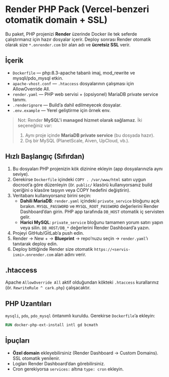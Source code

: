 # Render PHP Pack (Vercel-benzeri otomatik domain + SSL)

Bu paket, PHP projenizi **Render** üzerinde Docker ile tek seferde çalıştırmanız için
hazır dosyalar içerir. Deploy sonrası Render otomatik olarak size `*.onrender.com`
bir alan adı ve **ücretsiz SSL** verir.

## İçerik
- `Dockerfile` — php:8.3-apache tabanlı imaj, mod_rewrite ve mysqli/pdo_mysql etkin.
- `apache-vhost.conf` — `.htaccess` dosyalarının çalışması için AllowOverride All.
- `render.yaml` — PHP web servisi + (opsiyonel) MariaDB private service tanımı.
- `.renderignore` — Build’a dahil edilmeyecek dosyalar.
- `.env.example` — Yerel geliştirme için örnek env.

> Not: Render **MySQL'i managed hizmet olarak sağlamaz**. İki seçeneğiniz var:
> 1) Aynı proje içinde **MariaDB private service** (bu dosyada hazır).
> 2) Dış bir MySQL (PlanetScale, Aiven, UpCloud, vb.).

## Hızlı Başlangıç (Sıfırdan)
1. Bu dosyaları PHP projenizin kök dizinine ekleyin (app dosyalarınızla aynı seviye).
2. Gerekirse `Dockerfile` içindeki `COPY . /var/www/html` satırı uygun docroot’a göre düzenleyin
   (ör. `public/` klasörü kullanıyorsanız build içeriğini o klasöre taşıyın veya COPY hedefini değiştirin).
3. Veritabanı kullanıyorsanız birini seçin:
   - **Dahili MariaDB**: `render.yaml` içindeki `private_service` bloğunu açık bırakın.
     `MYSQL_PASSWORD` ve `MYSQL_ROOT_PASSWORD` değerlerini Render Dashboard’dan girin.
     PHP app tarafında `DB_HOST` otomatik iç servisten gelir.
   - **Harici MySQL**: `private_service` bloğunu tamamen yorum satırı yapın veya silin.
     `DB_HOST/DB_*` değerlerini Render Dashboard’a yazın.
4. Projeyi GitHub/GitLab’a push edin.
5. Render → New + → **Blueprint** → repo’nuzu seçin → `render.yaml`’ı tanıtarak deploy edin.
6. Deploy bittiğinde Render size otomatik `https://<servis-ismi>.onrender.com` alan adını verir.

## .htaccess
Apache `AllowOverride All` aktif olduğundan kökteki `.htaccess` kurallarınız (ör. `RewriteRule ^ cark.php`)
çalışacaktır.

## PHP Uzantıları
`mysqli`, `pdo`, `pdo_mysql` öntanımlı kuruldu. Gerekirse `Dockerfile`’a ekleyin:
```Dockerfile
RUN docker-php-ext-install intl gd bcmath
```

## İpuçları
- **Özel domain** ekleyebilirsiniz (Render Dashboard → Custom Domains). SSL otomatik yenilenir.
- Logları Render Dashboard’dan görebilirsiniz.
- Cron gerekiyorsa `services:` altına `type: cron` ekleyin.
